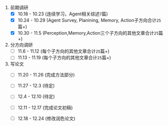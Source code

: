 1. 前期调研
   - [x] 10.18 - 10.23 (连续学习，Agent相关综述``7``篇)
   - [x] 10.24 - 10.29 (Agent Survey, Planining, Memory, Action子方向合计``25``篇+)
   - [x] 10.30 - 11.5 (Perception,Memory,Action三个子方向的其他文章合计``25``篇+)

2. 分方向调研
   - [ ] 11.6 - 11.12 (每个子方向的其他文章合计``25``篇+)
   - [ ] 11.13 - 11.19 (每个子方向的其他文章合计``25``篇+)

3. 写论文
   - [ ] 11.20 - 11.26 (完成方法部分)
   - [ ] 11.27 - 12.3 (待定) 
   - [ ] 12.4 - 12.10 (待定) 
   - [ ] 12.11 - 12.17 (完成论文初稿) 
   - [ ] 12.18 - 12.24 (修改润色论文) 



